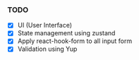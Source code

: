 ### TODO

- [x] UI (User Interface)
- [x] State management using zustand
- [x] Apply react-hook-form to all input form
- [x] Validation using Yup